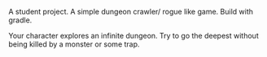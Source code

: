A student project. 
A simple dungeon crawler/ rogue like game. 
Build with gradle.

Your character explores an infinite dungeon. Try to go the deepest without being killed by a monster or some trap.
